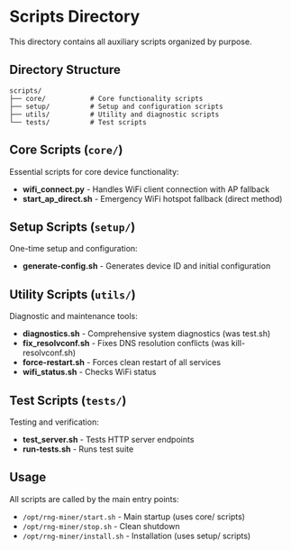 # Scripts Directory

This directory contains all auxiliary scripts organized by purpose.

## Directory Structure

```
scripts/
├── core/           # Core functionality scripts
├── setup/          # Setup and configuration scripts
├── utils/          # Utility and diagnostic scripts
└── tests/          # Test scripts
```

## Core Scripts (`core/`)
Essential scripts for core device functionality:
- **wifi_connect.py** - Handles WiFi client connection with AP fallback
- **start_ap_direct.sh** - Emergency WiFi hotspot fallback (direct method)

## Setup Scripts (`setup/`)
One-time setup and configuration:
- **generate-config.sh** - Generates device ID and initial configuration

## Utility Scripts (`utils/`)
Diagnostic and maintenance tools:
- **diagnostics.sh** - Comprehensive system diagnostics (was test.sh)
- **fix_resolvconf.sh** - Fixes DNS resolution conflicts (was kill-resolvconf.sh)
- **force-restart.sh** - Forces clean restart of all services
- **wifi_status.sh** - Checks WiFi status

## Test Scripts (`tests/`)
Testing and verification:
- **test_server.sh** - Tests HTTP server endpoints
- **run-tests.sh** - Runs test suite

## Usage

All scripts are called by the main entry points:
- `/opt/rng-miner/start.sh` - Main startup (uses core/ scripts)
- `/opt/rng-miner/stop.sh` - Clean shutdown
- `/opt/rng-miner/install.sh` - Installation (uses setup/ scripts)
